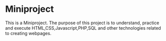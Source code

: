 # Miniproject
This is a Miniproject. The purpose of this project is to understand, practice and execute HTML,CSS,Javascript,PHP,SQL and other technologies related to creating webpages.
